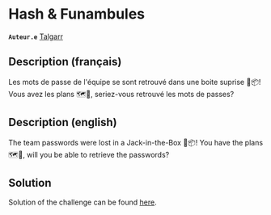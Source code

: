 # Hash & Funambules

**`Auteur.e`** [Talgarr](https://github.com/Talgarr)

## Description (français)

Les mots de passe de l'équipe se sont retrouvé dans une boite suprise 🤡📦!
Vous avez les plans 🗺️📏, seriez-vous retrouvé les mots de passes?

## Description (english)

The team passwords were lost in a Jack-in-the-Box 🤡📦!
You have the plans 🗺️📏, will you be able to retrieve the passwords?

## Solution

Solution of the challenge can be found [here](solution/).
